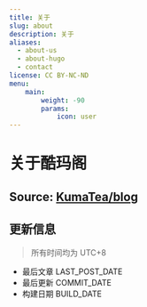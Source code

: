 ```yaml
---
title: 关于
slug: about
description: 关于
aliases:
  - about-us
  - about-hugo
  - contact
license: CC BY-NC-ND
menu:
    main: 
        weight: -90
        params:
            icon: user
---
```


# 关于酷玛阁

## Source: [KumaTea/blog](https://github.com/KumaTea/blog)

## 更新信息

> 所有时间均为 UTC+8

* 最后文章 LAST_POST_DATE
* 最后更新 COMMIT_DATE
* 构建日期 BUILD_DATE
